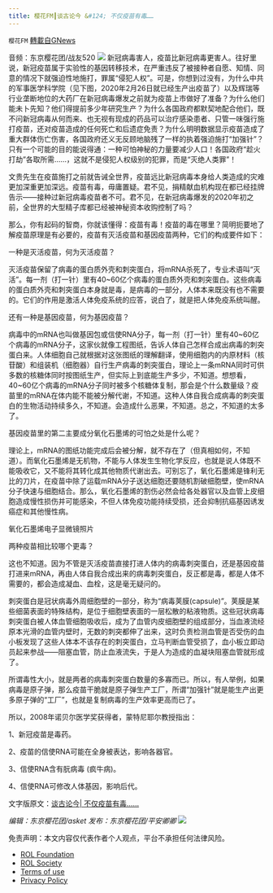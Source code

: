 ```yaml
---
title: 樱花FM┃谈古论今 &#124; 不仅疫苗有毒……
---
```

`樱花FM` [轉載自GNews](https://gnews.org/zh-hans/2009340/)

音频：东京樱花团/战友520
![](https://lh4.googleusercontent.com/DcHWCDnS48F2_bCFR5yCP1O7iwwDakh5t9kpPcyBKyYL4gEEKMOc9o8Sc3wao658FTa8h-IDUx-R3MX0SHPjaU92W9OhICL9iwXIChgUtgXSUcb8IppBaxl8UV-s6PLaiLeIdcYV)
新冠病毒害人，疫苗比新冠病毒更害人。往好里说，新冠疫苗属于实验性的基因转移技术，在严重违反了被接种者自愿、知情、同意的情况下就强迫性地施打，罪属“侵犯人权”。可是，你想到过没有，为什么中共的军事医学科学院（见下图，2020年2月26日就已经生产出疫苗了）以及辉瑞等行业垄断地位的大药厂在新冠病毒爆发之前就为疫苗上市做好了准备？为什么他们能未卜先知？他们得提前多少年研究生产？为什么各国政府都默契地配合他们，既不问新冠病毒从何而来、也无视有现成的药品可以治疗感染患者、只管一味强行施打疫苗，还对疫苗造成的任何死亡和后遗症免责？为什么明明数据显示疫苗造成了重大群体伤亡伤害，各国政府还义无反顾地脑残了一样的执着强迫施打“加强针”？只有一个可能的目的能说得通：一种可怕神秘的力量要减少人口！各国政府“趁火打劫”各取所需……，这就不是侵犯人权级别的犯罪，而是“灭绝人类罪”！

文贵先生在疫苗施打之前就告诫全世界，疫苗远比新冠病毒本身给人类造成的灾难更加深重更加深远。疫苗有毒，毋庸置疑。君不见，捐精献血机构现在都已经挂牌告示——接种过新冠病毒疫苗者不可。君不见，在新冠病毒爆发的2020年初之前，全世界的大型精子库都已经被神秘资本收购控制了吗？

那么，你有起码的智商，你就该懂得：疫苗有毒！疫苗的毒在哪里？简明扼要地了解疫苗原理是有必要的，疫苗有灭活疫苗和基因疫苗两种，它们的构成要件如下：

一种是灭活疫苗，何为灭活疫苗？

灭活疫苗保留了病毒的蛋白质外壳和刺突蛋白，将mRNA杀死了，专业术语叫“灭活”。每一剂（打一针）里有40~60亿个病毒的蛋白质外壳和刺突蛋白。这些病毒的蛋白质外壳和刺突蛋白本身就是毒，是病毒的一部分，人体本来既没有也不需要的。它们的作用是激活人体免疫系统的应答，说白了，就是把人体免疫系统叫醒。

还有一种是基因疫苗，何为基因疫苗？

病毒中的mRNA也叫做基因包或信使RNA分子，每一剂（打一针）里有40~60亿个病毒的mRNA分子，这家伙就像工程图纸，告诉人体自己怎样合成出病毒的刺突蛋白来。人体细胞自己就根据对这张图纸的理解翻译，使用细胞内的内原材料（核苷酸）和组装机（细胞器）自行生产病毒的刺突蛋白，理论上一条mRNA同时可供多数的核糖体同时按图纸生产，但实际上到底能生产多少，不知道。想想看，40~60亿个病毒的mRNA分子同时被多个核糖体复制，那会是个什么数量级？疫苗里的mRNA在体内能不能被分解代谢，不知道。这种人体自我合成病毒的刺突蛋白的生物活动持续多久，不知道。会造成什么恶果，不知道。总之，不知道的太多了。

基因疫苗里的第二主要成分氧化石墨烯的可怕之处是什么呢？

理论上，mRNA的图纸功能完成后会被分解，就不存在了（但真相如何，不知道）。而氧化石墨烯是无机物，不能与人体发生生物化学反应，也就是说人体既不能吸收它，又不能将其转化成其他物质代谢出去。可别忘了，氧化石墨烯是锋利无比的刀片，在疫苗中除了运载mRNA分子送达细胞还要随机割破细胞壁，使mRNA分子快速与细胞结合。那么，氧化石墨烯的割伤必然会给各处器官以及血管上皮细胞造成慢性损伤并可能感染，不但人体免疫功能持续受损，还会抑制抗癌基因诱发癌症和其他慢性病。

氧化石墨烯电子显微镜照片

两种疫苗相比较哪个更毒？

这也不知道。因为不管是灭活疫苗直接打进人体内的病毒刺突蛋白，还是基因疫苗打进来mRNA，再由人体自我合成出来的病毒刺突蛋白，反正都是毒，都是人体不需要的，都会造成凝血、血栓，这是毫无疑问的。

刺突蛋白是冠状病毒外周细胞壁的一部分，称为“病毒荚膜(capsule)”。荚膜是某些细菌表面的特殊结构，是位于细胞壁表面的一层松散的粘液物质。这些冠状病毒刺突蛋白被人体血管细胞吸收后，成为了血管内皮细胞壁的组成部分，当血液流经原本光滑的血管内壁时，无数的刺突都伸了出来，这时负责检测血管是否受伤的血小板发现了这些人体本不该存在的刺突蛋白，立马判断血管受损了，血小板立即动员起来参战——阻塞血管，防止血液流失，于是人为造成的血凝块阻塞血管就形成了。

所谓毒性大小，就是两者的病毒刺突蛋白数量的多寡而已。所以，有人举例，如果病毒是原子弹，那么疫苗干脆就是原子弹生产工厂，所谓“加强针”就是能生产出更多原子弹的“工厂”，也就是复制病毒的生产效率更高而已了。

所以，2008年诺贝尔医学奖获得者，蒙特尼耶尔教授指出：

1、新冠疫苗是毒药。

2、疫苗的信使RNA可能在全身被表达，影响各器官。

3、信使RNA含有朊病毒 (疯牛病)。

4、信使RNA可修改人体基因，影响后代。

文字版原文：[谈古论今| 不仅疫苗有毒……](https://gnews.org/zh-hans/1988153/)

*编辑：东京樱花团/asket
发布：东京樱花团/平安卿卿*
![](https://assets.gnews.org/wp-content/uploads/2021/12/yht.jpg)
 

免责声明：本文内容仅代表作者个人观点，平台不承担任何法律风险。

- [ROL Foundation](https://rolfoundation.org/)
- [ROL Society](https://rolsociety.org/)
- [Terms of use](https://gnews.org/terms-of-use-3/)
- [Privacy Policy](https://gnews.org/privacy-policy/)
